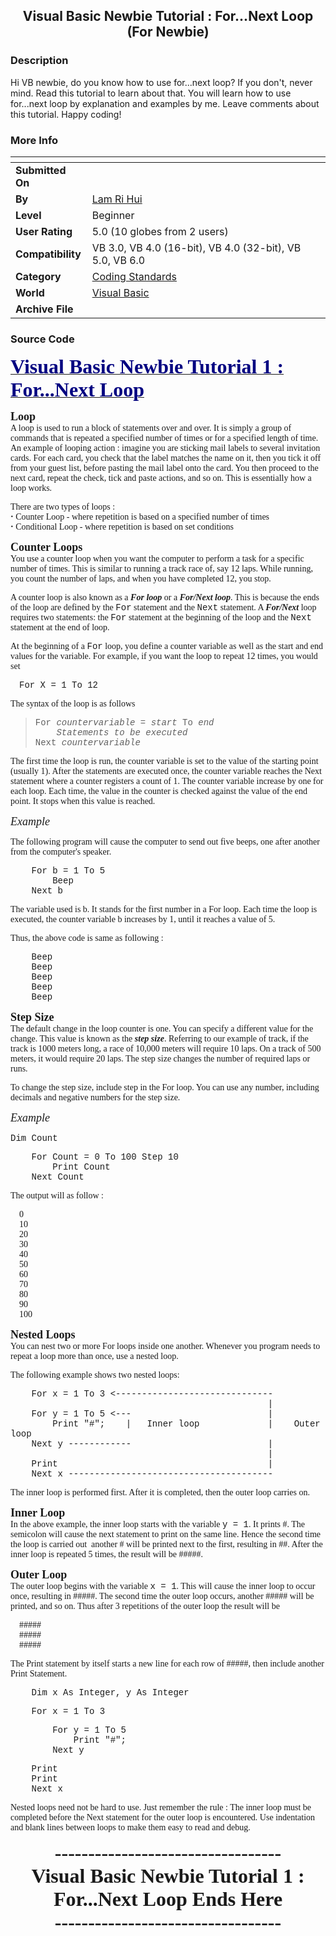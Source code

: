 ﻿<div align="center">

## Visual Basic Newbie Tutorial : For\.\.\.Next Loop \(For Newbie\)


</div>

### Description

Hi VB newbie, do you know how to use for...next loop? If you don't, never mind. Read this tutorial to learn about that. You will learn how to use for...next loop by explanation and examples by me. Leave comments about this tutorial. Happy coding!
 
### More Info
 


<span>             |<span>
---                |---
**Submitted On**   |
**By**             |[Lam Ri Hui](https://github.com/Planet-Source-Code/PSCIndex/blob/master/ByAuthor/lam-ri-hui.md)
**Level**          |Beginner
**User Rating**    |5.0 (10 globes from 2 users)
**Compatibility**  |VB 3\.0, VB 4\.0 \(16\-bit\), VB 4\.0 \(32\-bit\), VB 5\.0, VB 6\.0
**Category**       |[Coding Standards](https://github.com/Planet-Source-Code/PSCIndex/blob/master/ByCategory/coding-standards__1-43.md)
**World**          |[Visual Basic](https://github.com/Planet-Source-Code/PSCIndex/blob/master/ByWorld/visual-basic.md)
**Archive File**   |[](https://github.com/Planet-Source-Code/lam-ri-hui-visual-basic-newbie-tutorial-for-next-loop-for-newbie__1-49364/archive/master.zip)





### Source Code

<p><u><b><font face="Comic Sans MS" size="6" color="#000080">Visual Basic Newbie
Tutorial 1 : For...Next Loop </font></b></u></p>
<p><font face="Comic Sans MS"><b><font size="4">Loop</font></b><br>
A loop is used to run a block of statements over and over. It is simply a group
of commands that is repeated a specified number of times or for a specified
length of time. An example of looping action : imagine you are sticking mail
labels to several invitation cards. For each card, you check that the label
matches the name on it, then you tick it off from your guest list, before
pasting the mail label onto the card. You then proceed to the next card, repeat
the check, tick and paste actions, and so on. This is essentially how a loop
works.</font></p>
<p><font face="Comic Sans MS">There are two types of loops :<br>
<b>·</b> Counter Loop - where repetition is based on a specified number of times<br>
<b>·</b> Conditional Loop - where repetition is based on set conditions</font></p>
<p><font face="Comic Sans MS"><b><font size="4">Counter Loops</font></b><br>
You use a counter loop when you want the computer to perform a task for a
specific number of times. This is similar to running a track race of, say 12
laps. While running, you count the number of laps, and when you have completed
12, you stop.</font></p>
<p><font face="Comic Sans MS">A counter loop is also known as a <i><b>For loop</b></i>
or a <b><i>For/Next loop</i></b>. This is because the ends of the loop are
defined by the </font><font face="Courier New">For</font><font face="Comic Sans MS">
statement and the </font><font face="Courier New">Next</font><font face="Comic Sans MS">
statement. A <i><b>For/Next</b></i> loop requires two statements: the </font>
<font face="Courier New">For</font><font face="Comic Sans MS"> statement at the
beginning of the loop and the </font><font face="Courier New">Next</font><font face="Comic Sans MS">
statement at the end of loop.</font></p>
<p><font face="Comic Sans MS">At the beginning of a </font>
<font face="Courier New">For</font><font face="Comic Sans MS"> loop, you define
a counter variable as well as the start and end values for the variable. For
example, if you want the loop to repeat 12 times, you would set</font></p>
<p><font face="Comic Sans MS">&nbsp;&nbsp;&nbsp; </font>
<font face="Courier New">For X = 1 To 12</font></p>
<p><font face="Comic Sans MS">The syntax of the loop is as follows</font></p>
<blockquote>
 <p><font face="Courier New">For<i> countervariable </i>=<i> start</i> To <i>
 end</i><br>
&nbsp;&nbsp; <i>&nbsp;Statements to be executed</i><br>
 Next <i>countervariable</i></font></p>
</blockquote>
<p><font face="Comic Sans MS">The first time the loop is run, the counter
variable is set to the value of the starting point (usually 1). After the
statements are executed once, the counter variable reaches the Next statement
where a counter registers a count of 1. The counter variable increase by one for
each loop. Each time, the value in the counter is checked against the value of
the end point. It stops when this value is reached.</font></p>
<p><i><font face="Comic Sans MS" size="4">Example</font></i></p>
<p><font face="Comic Sans MS">The following program will cause the computer to
send out five beeps, one after another from the computer's speaker.</font></p>
<p><font face="Courier New">&nbsp;&nbsp;&nbsp; For b = 1 To 5<br>
&nbsp;&nbsp;&nbsp;&nbsp;&nbsp;&nbsp;&nbsp; Beep<br>
&nbsp;&nbsp;&nbsp; Next b</font></p>
<p><font face="Comic Sans MS">The variable used is b. It stands for the first
number in a For loop. Each time the loop is executed, the counter variable b
increases by 1, until it reaches a value of 5.</font></p>
<p><font face="Comic Sans MS">Thus, the above code is same as following :</font></p>
<p><font face="Courier New">&nbsp;&nbsp;&nbsp; Beep<br>
&nbsp;&nbsp;&nbsp; Beep<br>
&nbsp;&nbsp;&nbsp; Beep<br>
&nbsp;&nbsp;&nbsp; Beep<br>
&nbsp;&nbsp;&nbsp; Beep</font></p>
<p><font face="Comic Sans MS"><b><font size="4">Step Size</font></b><br>
The default change in the loop counter is one. You can specify a different value
for the change. This value is known as the <b><i>step size</i></b>. Referring to
our example of track, if the track is 1000 meters long, a race of 10,000 meters
will require 10 laps. On a track of 500 meters, it would require 20 laps. The
step size changes the number of required laps or runs.</font></p>
<p><font face="Comic Sans MS">To change the step size, include step in the For
loop. You can use any number, including decimals and negative numbers for the
step size.</font></p>
<p><i><font face="Comic Sans MS" size="4">Example</font></i></p>
<p><font face="Courier New">Dim Count</font></p>
<p><font face="Courier New">&nbsp;&nbsp;&nbsp; For Count = 0 To 100 Step 10<br>
&nbsp;&nbsp;&nbsp;&nbsp;&nbsp;&nbsp;&nbsp; Print Count<br>
&nbsp;&nbsp;&nbsp; Next Count</font></p>
<p><font face="Comic Sans MS">The output will as follow :</font></p>
<p><font face="Comic Sans MS">&nbsp;&nbsp;&nbsp; 0<br>
&nbsp;&nbsp;&nbsp; 10<br>
&nbsp;&nbsp;&nbsp; 20<br>
&nbsp;&nbsp;&nbsp; 30<br>
&nbsp;&nbsp;&nbsp; 40<br>
&nbsp;&nbsp;&nbsp; 50<br>
&nbsp;&nbsp;&nbsp; 60<br>
&nbsp;&nbsp;&nbsp; 70<br>
&nbsp;&nbsp;&nbsp; 80<br>
&nbsp;&nbsp;&nbsp; 90<br>
&nbsp;&nbsp;&nbsp; 100</font></p>
<p><font face="Comic Sans MS"><b><font size="4">Nested Loops</font></b><br>
You can nest two or more For loops inside one another. Whenever you program
needs to repeat a loop more than once, use a nested loop.</font></p>
<p><font face="Comic Sans MS">The following example shows two nested loops:</font></p>
<p><font face="Courier New">&nbsp;&nbsp;&nbsp; For x = 1 To 3
&lt;------------------------------<br>
&nbsp;&nbsp;&nbsp;&nbsp;&nbsp;&nbsp;&nbsp;&nbsp;&nbsp;&nbsp;&nbsp;&nbsp;&nbsp;&nbsp;&nbsp;&nbsp;&nbsp;&nbsp;&nbsp;&nbsp;&nbsp;&nbsp;&nbsp;&nbsp;&nbsp;&nbsp;&nbsp;&nbsp;&nbsp;&nbsp;&nbsp;&nbsp;&nbsp;&nbsp;&nbsp;&nbsp;&nbsp;&nbsp;&nbsp;&nbsp;&nbsp;&nbsp;&nbsp;&nbsp;&nbsp;&nbsp;&nbsp;&nbsp;
|<br>
&nbsp;&nbsp;&nbsp; For y = 1 To 5 &lt;---&nbsp;&nbsp;&nbsp;&nbsp;&nbsp;&nbsp;&nbsp;&nbsp;&nbsp;&nbsp;&nbsp;&nbsp;&nbsp;&nbsp;&nbsp;&nbsp;&nbsp;&nbsp;&nbsp;&nbsp;&nbsp;&nbsp;&nbsp;&nbsp;&nbsp;
|<br>
&nbsp;&nbsp;&nbsp;&nbsp;&nbsp;&nbsp;&nbsp; Print &quot;#&quot;;&nbsp;&nbsp;&nbsp; |&nbsp;&nbsp;
Inner loop&nbsp;&nbsp;&nbsp;&nbsp;&nbsp;&nbsp;&nbsp;&nbsp;&nbsp;&nbsp;&nbsp;&nbsp;
|&nbsp;&nbsp;&nbsp; Outer loop<br>
&nbsp;&nbsp;&nbsp; Next y ------------&nbsp;&nbsp;&nbsp;&nbsp;&nbsp;&nbsp;&nbsp;&nbsp;&nbsp;&nbsp;&nbsp;&nbsp;&nbsp;&nbsp;&nbsp;&nbsp;&nbsp;&nbsp;&nbsp;&nbsp;&nbsp;&nbsp;&nbsp;&nbsp;&nbsp;
|<br>
&nbsp;&nbsp;&nbsp;&nbsp;&nbsp;&nbsp;&nbsp;&nbsp;&nbsp;&nbsp;&nbsp;&nbsp;&nbsp;&nbsp;&nbsp;&nbsp;&nbsp;&nbsp;&nbsp;&nbsp;&nbsp;&nbsp;&nbsp;&nbsp;&nbsp;&nbsp;&nbsp;&nbsp;&nbsp;&nbsp;&nbsp;&nbsp;&nbsp;&nbsp;&nbsp;&nbsp;&nbsp;&nbsp;&nbsp;&nbsp;&nbsp;&nbsp;&nbsp;&nbsp;&nbsp;&nbsp;&nbsp;&nbsp;
|<br>
&nbsp;&nbsp;&nbsp; Print&nbsp;&nbsp;&nbsp;&nbsp;&nbsp;&nbsp;&nbsp;&nbsp;&nbsp;&nbsp;&nbsp;&nbsp;&nbsp;&nbsp;&nbsp;&nbsp;&nbsp;&nbsp;&nbsp;&nbsp;&nbsp;&nbsp;&nbsp;&nbsp;&nbsp;&nbsp;&nbsp;&nbsp;&nbsp;&nbsp;&nbsp;&nbsp;&nbsp;&nbsp;&nbsp;&nbsp;&nbsp;&nbsp;&nbsp;
|<br>
&nbsp;&nbsp;&nbsp; Next x ---------------------------------------</font></p>
<p><font face="Comic Sans MS">The inner loop is performed first. After it is
completed, then the outer loop carries on.</font></p>
<p><font face="Comic Sans MS"><b><font size="4">Inner Loop</font></b><br>
In the above example, the inner loop starts with the variable </font>
<font face="Courier New">y = 1</font><font face="Comic Sans MS">. It prints #.
The semicolon will cause the next statement to print on the same line. Hence the
second time the loop is carried out&nbsp; another # will be printed next to the
first, resulting in ##. After the inner loop is repeated 5 times, the result
will be #####.</font></p>
<p><font face="Comic Sans MS"><b><font size="4">Outer Loop</font></b><br>
The outer loop begins with the variable </font><font face="Courier New">x = 1</font><font face="Comic Sans MS">.
This will cause the inner loop to occur once, resulting in #####. The second
time the outer loop occurs, another ##### will be printed, and so on. Thus after
3 repetitions of the outer loop the result will be</font></p>
<p><font face="Comic Sans MS">&nbsp;&nbsp;&nbsp; #####<br>
&nbsp;&nbsp;&nbsp; #####<br>
&nbsp;&nbsp;&nbsp; #####</font></p>
<p><font face="Comic Sans MS">The Print statement by itself starts a new line
for each row of #####, then include another Print Statement.</font></p>
<p><font face="Courier New">&nbsp;&nbsp;&nbsp; Dim x As Integer, y As Integer</font></p>
<p><font face="Courier New">&nbsp;&nbsp;&nbsp; For x = 1 To 3</font></p>
<p><font face="Courier New">&nbsp;&nbsp;&nbsp;&nbsp;&nbsp;&nbsp;&nbsp; For y = 1
To 5<br>
&nbsp;&nbsp;&nbsp;&nbsp;&nbsp;&nbsp;&nbsp;&nbsp;&nbsp;&nbsp;&nbsp; Print &quot;#&quot;;<br>
&nbsp;&nbsp;&nbsp;&nbsp;&nbsp;&nbsp;&nbsp; Next y</font></p>
<p><font face="Courier New">&nbsp;&nbsp;&nbsp; Print<br>
&nbsp;&nbsp;&nbsp; Print<br>
&nbsp;&nbsp;&nbsp; Next x</font></p>
<p><font face="Comic Sans MS">Nested loops need not be hard to use. Just
remember the rule : The inner loop must be completed before the Next statement
for the outer loop is encountered. Use indentation and blank lines between loops
to make them easy to read and debug.</font></p>
<p align="center"><b><font face="Comic Sans MS" size="6">
----------------------------------<br>
Visual Basic Newbie Tutorial 1 : For...Next Loop Ends Here<br>
----------------------------------</font></b></p>

